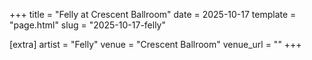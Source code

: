 +++
title = "Felly at Crescent Ballroom"
date = 2025-10-17
template = "page.html"
slug = "2025-10-17-felly"

[extra]
artist = "Felly"
venue = "Crescent Ballroom"
venue_url = ""
+++
